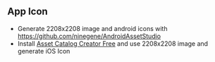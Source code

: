 ## App Icon

* Generate 2208x2208 image and android icons with https://github.com/ninegene/AndroidAssetStudio
* Install [Asset Catalog Creator Free](https://itunes.apple.com/it/app/asset-catalog-creator-free/id866571115?mt=12)
and use 2208x2208 image and generate iOS Icon
